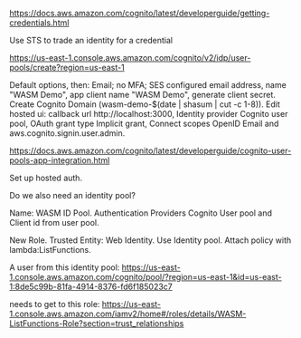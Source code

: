 https://docs.aws.amazon.com/cognito/latest/developerguide/getting-credentials.html

Use STS to trade an identity for a credential

https://us-east-1.console.aws.amazon.com/cognito/v2/idp/user-pools/create?region=us-east-1

Default options, then: Email; no MFA; SES configured email address, name "WASM Demo", app client name "WASM Demo", generate client secret. Create Cognito Domain (wasm-demo-$(date | shasum | cut -c 1-8)). Edit hosted ui: callback url http://localhost:3000, Identity provider Cognito user pool, OAuth grant type Implicit grant, Connect scopes OpenID Email and aws.cognito.signin.user.admin.

https://docs.aws.amazon.com/cognito/latest/developerguide/cognito-user-pools-app-integration.html

Set up hosted auth.

Do we also need an identity pool?

Name: WASM ID Pool. Authentication Providers Cognito User pool and Client id from user pool.

New Role. Trusted Entity: Web Identity. Use Identity pool. Attach policy with lambda:ListFunctions.

A user from this identity pool:
https://us-east-1.console.aws.amazon.com/cognito/pool/?region=us-east-1&id=us-east-1:8de5c99b-81fa-4914-8376-fd6f185023c7

needs to get to this role:
https://us-east-1.console.aws.amazon.com/iamv2/home#/roles/details/WASM-ListFunctions-Role?section=trust_relationships
